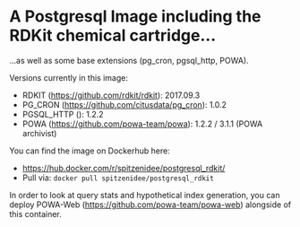 # A Postgresql Image including the RDKit chemical cartridge...
...as well as some base extensions (pg_cron, pgsql_http, POWA).

Versions currently in this image:
* RDKIT (https://github.com/rdkit/rdkit): 2017.09.3
* PG_CRON (https://github.com/citusdata/pg_cron): 1.0.2
* PGSQL_HTTP (): 1.2.2
* POWA (https://github.com/powa-team/powa): 1.2.2 / 3.1.1 (POWA archivist)

You can find the image on Dockerhub here:
* https://hub.docker.com/r/spitzenidee/postgresql_rdkit/
* Pull via: `docker pull spitzenidee/postgresql_rdkit`

In order to look at query stats and hypothetical index generation, you can deploy POWA-Web (https://github.com/powa-team/powa-web) alongside of this container.
